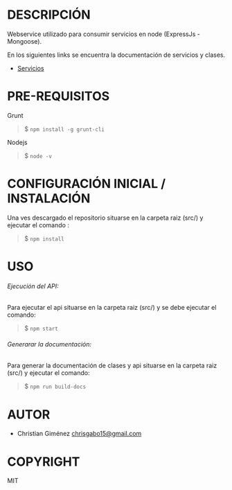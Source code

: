 DESCRIPCIÓN
========
Webservice utilizado para consumir servicios en node (ExpressJs - Mongoose).

En los siguientes links se encuentra la documentación de servicios y clases.

* [Servicios](docs/services/index.html)

PRE-REQUISITOS
========

Grunt
>$ ```npm install -g grunt-cli ```

Nodejs
>$ ```node -v```

CONFIGURACIÓN INICIAL / INSTALACIÓN
========

Una ves descargado el repositorio situarse en la carpeta raiz (src/) y ejecutar el comando :

>$ ``` npm install ```

USO
========

###### Ejecución del API: 

Para ejecutar el api situarse en la carpeta raiz (src/) y se debe ejecutar el comando: 
>$ ``` npm start ```

###### Generarar la documentación:

Para generar la documentación de clases y api situarse en la carpeta raiz (src/) y ejecutar el comando: 
>$ ``` npm run build-docs ```

AUTOR
========

* Christian Giménez [chrisgabo15@gmail.com](chrisgabo15@gmail.com)

COPYRIGHT
========
MIT
